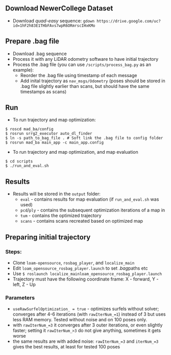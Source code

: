 ## Download NewerCollege Dataset
- Download *quad-easy* sequence: ```gdown https://drive.google.com/uc?id=1hF2h83E1THbFAvs7wpR6ORmrscIHxKMo```

## Prepare .bag file
- Download .bag sequence
- Process it with any LiDAR odometry software to have initial trajectory
- Process the .bag file (you can use `/scripts/process_bag.py` as an example): 
    - Reorder the .bag file using timestamp of each message
    - Add inital trajectory as `nav_msgs/Odometry` (poses should be stored in .bag file slightly earlier than scans, but should have the same timestamps as scans)

## Run
- To run trajectory and map optimization:
```console
$ roscd mad_ba/config
$ rosrun srrg2_executor auto_dl_finder
$ ln -s path_to_bag_file . # Soft link the .bag file to config folder
$ rosrun mad_ba main_app -c main_app.config
```
- To run trajectory and map optimization, and map evaluation
```
$ cd scripts
$ ./run_and_eval.sh
```

## Results

- Results will be stored in the `output` folder:
    - `eval` - contains results for map evaluation (if ```run_and_eval.sh``` was used)
    - `pcd`/`ply` - contains the subsequent optimization iterations of a map in
    - `tum` - contains the optimized trajectory
    - `scans` - contains scans recreated based on optimized map 


## Preparing initial trajectory
### Steps:
- Clone `loam-opensource`, `rosbag_player`, and `localize_main`
- Edit `loam_opensource_rosbag_player.launch` to set *.bag*paths etc
- Use ```$ roslaunch localize_mainloam_opensource_rosbag_player.launch```
- Trajectory must have the following coordinate frame: X - forward, Y - left, Z - Up

### Parameters

- `useRawSurfelOptimization_ = true` - optimizes surfels without solver; converges after 4-6 iterations (with `rawIterNum_=1`) instead of 3 but uses less RAM memory. Tested without noise and on 100 poses only.
- with `rawIterNum_=3` it converges after 3 outer iterations, or even slightly faster; setting it `rawIterNum_>3` do not give anything, sometimes it gets worse
- the same results are with added noise: `rawIterNum_=3` and `iterNum_=3` gives the best results, at least for tested 100 poses